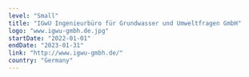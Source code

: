 ```yaml
---
level: "Small"
title: "IGwU Ingenieurbüro für Grundwasser und Umweltfragen GmbH"
logo: "www.igwu-gmbh.de.jpg"
startDate: "2022-01-01"
endDate: "2023-01-31"
link: "http://www.igwu-gmbh.de/"
country: "Germany"
---
```

